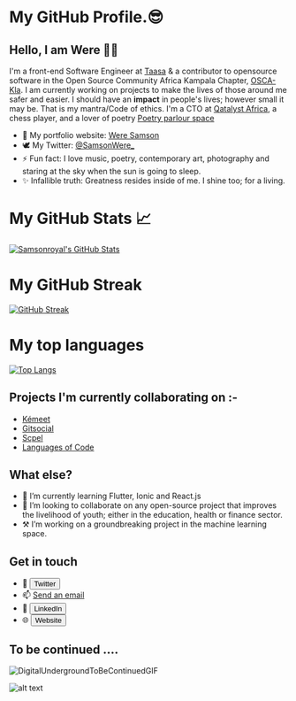<!DOCTYPE html>
<html lang="en-US">
<head>

<meta charset="utf-8">
<meta name="viewport" content="width=device-width, initial-scale=1">
<link rel="stylesheet" href="Samsonroyal.css">
  
</head>
<body>

# My GitHub Profile.😎
<!--
**Samsonroyal/Samsonroyal** is a ✨ _special_ ✨ repository because its `README.md` (this file) appears on your GitHub profile.-->
<!-- 
**About section-->
## Hello, I am Were 👋🏾 
I'm a front-end Software Engineer at [Taasa](https://www.taasa.app) & a contributor to opensource software in the Open Source Community Africa Kampala Chapter, [OSCA-Kla](https://oscakampala.org/). I am currently working on projects to make the lives of those around me safer and easier. I should have an **impact** in people's lives; however small it may be. That is my mantra/Code of ethics. I'm a CTO at [Qatalyst Africa](https://qatalystafrica.com), a chess player, and a lover of poetry [Poetry parlour space](https://www.twitter.com/PoetryParlour_)

- 🌱 My portfolio website: [Were Samson](https://weresamson.com/)
- 🕊 My Twitter: [@SamsonWere_](https://twitter.com/samsonwere_)
- ⚡ Fun fact: I love music, poetry, contemporary art, photography and staring at the sky when the sun is going to sleep.
- ✨ Infallible truth: Greatness resides inside of me. I shine too; for a living.

# My GitHub Stats &#x1f4c8;
<a href="https://github.com/Samsonroyal/Samsonroyal">
 
<img align="center" src="https://github-readme-stats.vercel.app/api/?username=Samsonroyal&count_private=true&theme=chartreuse-dark&show_icons=true&show=issues,contribs" alt="Samsonroyal's GitHub Stats"/>
 
</a>


# My GitHub Streak
[![GitHub Streak](https://github-readme-streak-stats.herokuapp.com/?user=samsonroyal)](https://git.io/streak-stats)

# My top languages
[![Top Langs](https://github-readme-stats.vercel.app/api/top-langs/?username=Samsonroyal)](https://github.com/Samsonroyal/github-readme-stats)

<!-- 
**Work experience section-->
## Projects I'm currently collaborating on :-
- <a href="https://github.com/Samsonroyal/kemeet">Kémeet</a>
- <a href="https://github.com/Samsonroyal/gitsocial">Gitsocial</a>
- <a href="https://github.com/Samsonroyal/Scpel">Scpel</a> 
- <a href="https://github.com/Samsonroyal/LanguagesOfCode">Languages of Code</a> 

## What else?
- 🌱 I’m currently learning Flutter, Ionic and React.js
- 👯 I’m looking to collaborate on any open-source project that improves the livelihood of youth; either in the education, health or finance sector.
- ⚒️ I’m working on a groundbreaking project in the machine learning space.
<!-- 
**Contact section-->
## Get in touch
- 🐥 <a href="https://twitter.com/SamsonWere_"><button type="button">Twitter</button></a>
- 📫 <a href="mailto:werefast2000@gmail.com">Send an email</a>
- 🏢 <a href="https://www.linkedin.com/in/were-samson/"><button type="button">LinkedIn</button></a>
- 🌐 <a href="https://www.weresamson.me"><button type="button">Website</button></a>
<!-- 
**Teaser outro-->
## To be continued ....
![DigitalUndergroundToBeContinuedGIF](https://user-images.githubusercontent.com/26835888/194743078-2f02b81b-7292-46e4-bb78-16e141f1b858.gif)


![alt text](https://visitor-badge.laobi.icu/badge?page_id=Samsonroyal)
  </body>
  </html>
